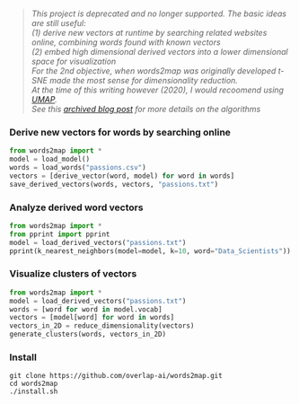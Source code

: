 <p style="text-align: center;"><span style="font-family:georgia,serif"><img alt="" src="https://raw.githubusercontent.com/overlap-ai/words2map/master/visualizations/architecture.png" /></span></p>
 
> *This project is deprecated and no longer supported. The basic ideas are still useful:*  
> *(1) derive new vectors at runtime by searching related websites online, combining words found with known vectors*  
> *(2) embed high dimensional derived vectors into a lower dimensional space for visualization*  
> *For the 2nd objective, when words2map was originally developed t-SNE made the most sense for dimensionality reduction.*  
> *At the time of this writing however (2020), I would recoomend using [UMAP](https://github.com/lmcinnes/umap).*  
> *See this [archived blog post](http://web.archive.org/web/20160806040004if_/http://blog.yhat.com/posts/words2map.html) for more details on the algorithms*


### Derive new vectors for words by searching online

```python
from words2map import *
model = load_model()
words = load_words("passions.csv")
vectors = [derive_vector(word, model) for word in words]
save_derived_vectors(words, vectors, "passions.txt")
```

### Analyze derived word vectors
```python
from words2map import *
from pprint import pprint
model = load_derived_vectors("passions.txt")
pprint(k_nearest_neighbors(model=model, k=10, word="Data_Scientists"))
```

### Visualize clusters of vectors
```python
from words2map import *
model = load_derived_vectors("passions.txt")
words = [word for word in model.vocab]
vectors = [model[word] for word in words]
vectors_in_2D = reduce_dimensionality(vectors)
generate_clusters(words, vectors_in_2D)
```

### Install

```shell
git clone https://github.com/overlap-ai/words2map.git
cd words2map
./install.sh
```

<p style="text-align: center;"><span style="font-family:georgia,serif"><img alt="" src="https://raw.githubusercontent.com/overlap-ai/words2map/master/visualizations/passions.png" /></span></p>
